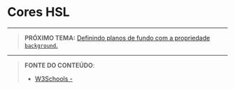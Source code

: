 # Cores HSL





***

> **PRÓXIMO TEMA:** [Definindo planos de fundo com a propriedade `background`.](/conteudo/03-backgrounds)

***


> **FONTE DO CONTEÚDO**:
>
> - [W3Schools - ]()
